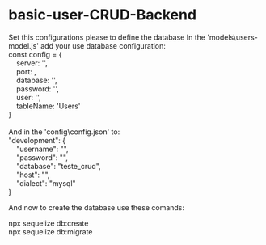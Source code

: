 # basic-user-CRUD-Backend
Set this configurations please to define the database
In the 'models\users-model.js' add your use database configuration: <br />
const config = {<br />
&nbsp;&nbsp;&nbsp;&nbsp;server: '',<br />
&nbsp;&nbsp;&nbsp;&nbsp;port: ,<br />
&nbsp;&nbsp;&nbsp;&nbsp;database: '',<br />
&nbsp;&nbsp;&nbsp;&nbsp;password: '',<br />
&nbsp;&nbsp;&nbsp;&nbsp;user: '',<br />
&nbsp;&nbsp;&nbsp;&nbsp;tableName: 'Users'<br />
}
<br /><br />
And in the 'config\config.json' to:<br />
"development": {<br />
&nbsp;&nbsp;&nbsp;&nbsp;"username": "",<br />
&nbsp;&nbsp;&nbsp;&nbsp;"password": "",<br />
&nbsp;&nbsp;&nbsp;&nbsp;"database": "teste_crud",<br />
&nbsp;&nbsp;&nbsp;&nbsp;"host": "",<br />
&nbsp;&nbsp;&nbsp;&nbsp;"dialect": "mysql"<br />
}

And now to create the database use these comands:

npx sequelize db:create <br />
npx sequelize db:migrate


